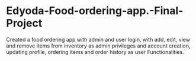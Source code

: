 # Edyoda-Food-ordering-app.-Final-Project

Created a food ordering app with admin and user login, with add, edit, view and remove items from inventory as admin privileges and account creation, updating profile, ordering items and order history as user Functionalities.
